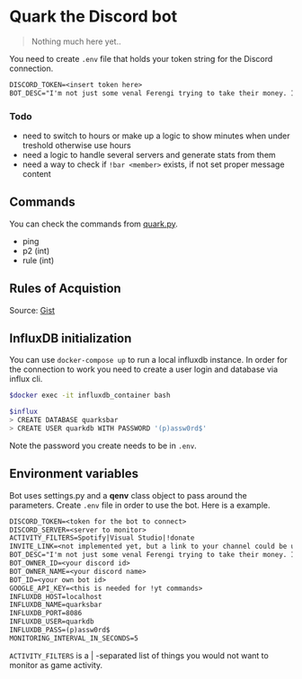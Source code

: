 # Quark the Discord bot

> Nothing much here yet..

You need to create `.env` file that holds your token string for the Discord connection.

```txt
DISCORD_TOKEN=<insert token here>
BOT_DESC="I'm not just some venal Ferengi trying to take their money. I'm Quark, slayer of Klingons!"
```

### Todo

- need to switch to hours or make up a logic to show minutes when under treshold otherwise use hours
- need a logic to handle several servers and generate stats from them
- need a way to check if `!bar <member>` exists, if not set proper message content

## Commands

You can check the commands from [quark.py](quark.py).

- ping
- p2 (int)
- rule (int)

## Rules of Acquistion

Source: [Gist](https://gist.githubusercontent.com/darkyen/120c46739985ebf3b39b/raw/5ef59ed209f580bf0a7885945e816445aea178e3/gistfile1.txt)

## InfluxDB initialization

You can use `docker-compose up` to run a local influxdb instance.
In order for the connection to work you need to create a user login and database via influx cli.

```bash
$docker exec -it influxdb_container bash

$influx
> CREATE DATABASE quarksbar
> CREATE USER quarkdb WITH PASSWORD '(p)assw0rd$'
```

Note the password you create needs to be in `.env`.

## Environment variables

Bot uses settings.py and a **qenv** class object to pass around the parameters. Create `.env` file in order to use the bot. Here is a example.

```txt
DISCORD_TOKEN=<token for the bot to connect>
DISCORD_SERVER=<server to monitor>
ACTIVITY_FILTERS=Spotify|Visual Studio|!donate
INVITE_LINK=<not implemented yet, but a link to your channel could be used>
BOT_DESC="I'm not just some venal Ferengi trying to take their money. I'm Quark, slayer of Klingons!"
BOT_OWNER_ID=<your discord id>
BOT_OWNER_NAME=<your discord name>
BOT_ID=<your own bot id>
GOOGLE_API_KEY=<this is needed for !yt commands>
INFLUXDB_HOST=localhost
INFLUXDB_NAME=quarksbar
INFLUXDB_PORT=8086
INFLUXDB_USER=quarkdb
INFLUXDB_PASS=(p)assw0rd$
MONITORING_INTERVAL_IN_SECONDS=5
```

`ACTIVITY_FILTERS` is a | -separated list of things you would not want to monitor as game activity.
